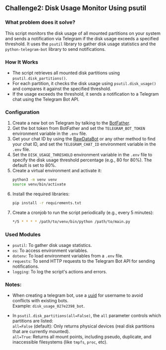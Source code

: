 ## Challenge2: Disk Usage Monitor Using psutil

### What problem does it solve?
This script monitors the disk usage of all mounted partitions on your system and sends a notification via Telegram if the disk usage exceeds a specified threshold. It uses the `psutil` library to gather disk usage statistics and the `python-telegram-bot` library to send notifications.

### How It Works
- The script retrieves all mounted disk partitions using `psutil.disk_partitions()`.
- For each partition, it checks the disk usage using `psutil.disk_usage()` and compares it against the specified threshold.
- If the usage exceeds the threshold, it sends a notification to a Telegram chat using the Telegram Bot API.

### Configuration
1. Create a new bot on Telegram by talking to the [BotFather](https://t.me/botfather).
2. Get the bot token from BotFather and set the `TELEGRAM_BOT_TOKEN` environment variable in the `.env` file.
3. Get your chat ID by using the [RawDataBot](https://t.me/RawDataBot) or any other method to find your chat ID, and set the `TELEGRAM_CHAT_ID` environment variable in the `.env` file.
4. Set the `DISK_USAGE_THRESHOLD` environment variable in the `.env` file to specify the disk usage threshold percentage (e.g., 80 for 80%). The default is set to 80%.
5. Create a virtual environment and activate it:
   ```bash
   python3 -m venv venv
   source venv/bin/activate
   ```
6. Install the required libraries:
   ```bash
   pip install -r requirements.txt
   ```
7. Create a cronjob to run the script periodically (e.g., every 5 minutes):
   ```bash
   */5 * * * * /path/to/venv/bin/python /path/to/main.py
   ```

### Used Modules
- `psutil`: To gather disk usage statistics.
- `os`: To access environment variables.
- `dotenv`: To load environment variables from a `.env` file.
- `requests`: To send HTTP requests to the Telegram Bot API for sending notifications.
- `logging`: To log the script's actions and errors.

###  Notes:
- When creating a telegram bot, use a [uuid](https://www.uuidgenerator.net/version4) for username to avoid conflicts with existing bots.  
Example: `disk_usage_027e2398_bot`.  

- In `psutil.disk_partitions(all=False)`, the `all` parameter controls which partitions are listed:  
`all=False` (default): Only returns physical devices (real disk partitions that are currently mounted).  
`all=True`: Returns all mount points, including pseudo, duplicate, and inaccessible filesystems (like `tmpfs`, `proc`, etc).  
